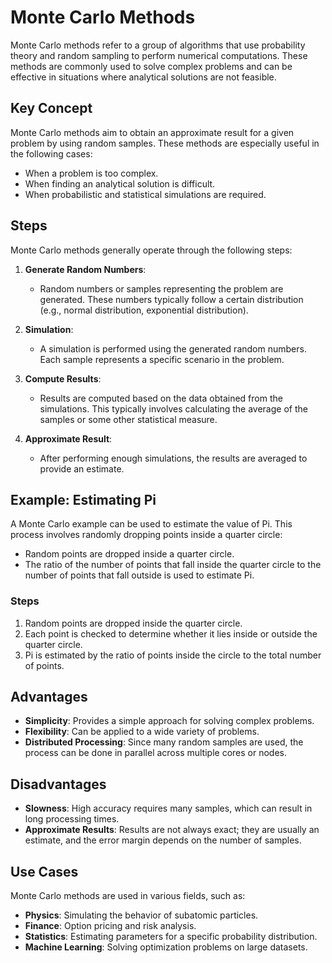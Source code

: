 # Monte Carlo Methods

Monte Carlo methods refer to a group of algorithms that use probability theory and random sampling to perform numerical computations. These methods are commonly used to solve complex problems and can be effective in situations where analytical solutions are not feasible.

## Key Concept

Monte Carlo methods aim to obtain an approximate result for a given problem by using random samples. These methods are especially useful in the following cases:

- When a problem is too complex.
- When finding an analytical solution is difficult.
- When probabilistic and statistical simulations are required.

## Steps

Monte Carlo methods generally operate through the following steps:

1. **Generate Random Numbers**:
   - Random numbers or samples representing the problem are generated. These numbers typically follow a certain distribution (e.g., normal distribution, exponential distribution).

2. **Simulation**:
   - A simulation is performed using the generated random numbers. Each sample represents a specific scenario in the problem.

3. **Compute Results**:
   - Results are computed based on the data obtained from the simulations. This typically involves calculating the average of the samples or some other statistical measure.

4. **Approximate Result**:
   - After performing enough simulations, the results are averaged to provide an estimate.

## Example: Estimating Pi

A Monte Carlo example can be used to estimate the value of Pi. This process involves randomly dropping points inside a quarter circle:

- Random points are dropped inside a quarter circle.
- The ratio of the number of points that fall inside the quarter circle to the number of points that fall outside is used to estimate Pi.

### Steps

1. Random points are dropped inside the quarter circle.
2. Each point is checked to determine whether it lies inside or outside the quarter circle.
3. Pi is estimated by the ratio of points inside the circle to the total number of points.

## Advantages

- **Simplicity**: Provides a simple approach for solving complex problems.
- **Flexibility**: Can be applied to a wide variety of problems.
- **Distributed Processing**: Since many random samples are used, the process can be done in parallel across multiple cores or nodes.

## Disadvantages

- **Slowness**: High accuracy requires many samples, which can result in long processing times.
- **Approximate Results**: Results are not always exact; they are usually an estimate, and the error margin depends on the number of samples.

## Use Cases

Monte Carlo methods are used in various fields, such as:

- **Physics**: Simulating the behavior of subatomic particles.
- **Finance**: Option pricing and risk analysis.
- **Statistics**: Estimating parameters for a specific probability distribution.
- **Machine Learning**: Solving optimization problems on large datasets.

